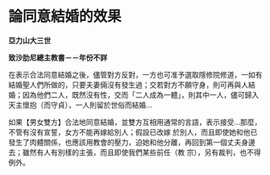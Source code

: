 # 論同意結婚的效果


**亞力山大三世**

**致沙肋尼總主教書－－年份不詳**





在表示合法同意結婚之後，儘管對方反對，一方也可准予選取隱修院修道，一如有結婚聖人們所做的，只要夫妻倆沒有發生過；交若對方不願守身，則可再與人結婚；因為他們二人，既然沒有性，交而「二人成為一體」，則其中一人，儘可歸入天主懷抱（而守貞），一人則留於世俗而結婚…

如果【男女雙方】合法地同意結婚，並雙方互相用通常的言語，表示接受…那麼，不管有沒有宣誓，女方不能再嫁給別人；假設已改嫁
於別人，而且即使她和他已發生了肉體關係，也應該用教會的壓力，迫她和他分離，再回到第一個丈夫身邊去；雖然有人有別樣的主張，而且即使我們某些前任（教
宗），另有裁判，也不得例外。

